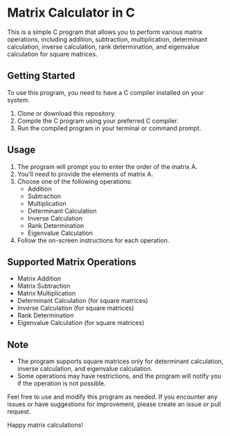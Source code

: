 # Matrix Calculator in C

This is a simple C program that allows you to perform various matrix operations, including addition, subtraction, multiplication, determinant calculation, inverse calculation, rank determination, and eigenvalue calculation for square matrices.

## Getting Started

To use this program, you need to have a C compiler installed on your system.

1. Clone or download this repository.
2. Compile the C program using your preferred C compiler.
3. Run the compiled program in your terminal or command prompt.

## Usage

1. The program will prompt you to enter the order of the matrix A.
2. You'll need to provide the elements of matrix A.
3. Choose one of the following operations:
   - Addition
   - Subtraction
   - Multiplication
   - Determinant Calculation
   - Inverse Calculation
   - Rank Determination
   - Eigenvalue Calculation
4. Follow the on-screen instructions for each operation.

## Supported Matrix Operations

- Matrix Addition
- Matrix Subtraction
- Matrix Multiplication
- Determinant Calculation (for square matrices)
- Inverse Calculation (for square matrices)
- Rank Determination
- Eigenvalue Calculation (for square matrices)

## Note

- The program supports square matrices only for determinant calculation, inverse calculation, and eigenvalue calculation.
- Some operations may have restrictions, and the program will notify you if the operation is not possible.

Feel free to use and modify this program as needed. If you encounter any issues or have suggestions for improvement, please create an issue or pull request.

Happy matrix calculations!
